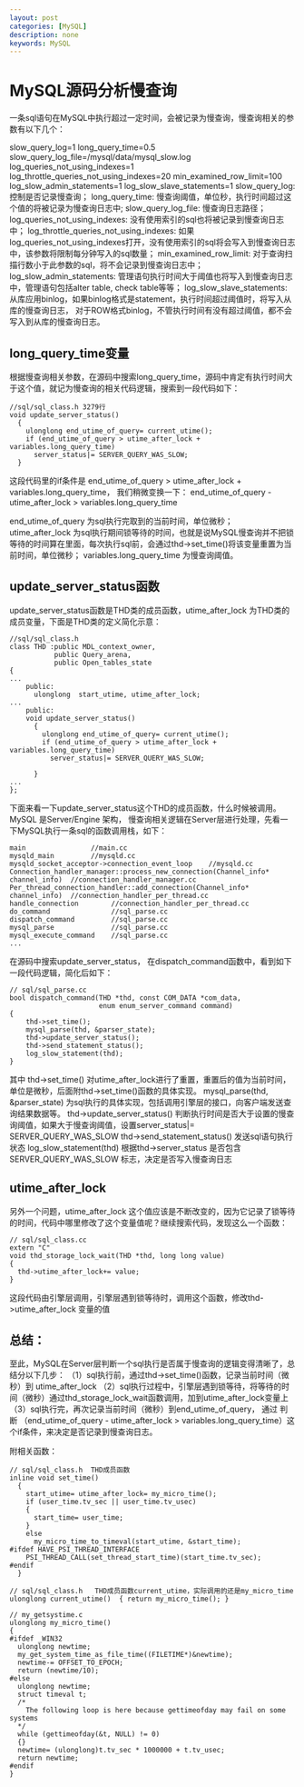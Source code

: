 ```yaml
---
layout: post
categories: [MySQL]
description: none
keywords: MySQL
---
```

# MySQL源码分析慢查询

一条sql语句在MySQL中执行超过一定时间，会被记录为慢查询，慢查询相关的参数有以下几个：

slow_query_log=1
long_query_time=0.5
slow_query_log_file=/mysql/data/mysql_slow.log
log_queries_not_using_indexes=1
log_throttle_queries_not_using_indexes=20
min_examined_row_limit=100
log_slow_admin_statements=1
log_slow_slave_statements=1
slow_query_log: 控制是否记录慢查询；
long_query_time: 慢查询阈值，单位秒，执行时间超过这个值的将被记录为慢查询日志中;
slow_query_log_file: 慢查询日志路径；
log_queries_not_using_indexes: 没有使用索引的sql也将被记录到慢查询日志中；
log_throttle_queries_not_using_indexes: 如果log_queries_not_using_indexes打开，没有使用索引的sql将会写入到慢查询日志中，该参数将限制每分钟写入的sql数量；
min_examined_row_limit: 对于查询扫描行数小于此参数的sql，将不会记录到慢查询日志中；
log_slow_admin_statements: 管理语句执行时间大于阈值也将写入到慢查询日志中，管理语句包括alter table, check table等等；
log_slow_slave_statements: 从库应用binlog，如果binlog格式是statement，执行时间超过阈值时，将写入从库的慢查询日志， 对于ROW格式binlog，不管执行时间有没有超过阈值，都不会写入到从库的慢查询日志。

## long_query_time变量
根据慢查询相关参数，在源码中搜索long_query_time，源码中肯定有执行时间大于这个值，就记为慢查询的相关代码逻辑，搜索到一段代码如下：
```
//sql/sql_class.h 3279行
void update_server_status()
  {
    ulonglong end_utime_of_query= current_utime();
    if (end_utime_of_query > utime_after_lock + variables.long_query_time)
      server_status|= SERVER_QUERY_WAS_SLOW;
  }
```
这段代码里的if条件是 end_utime_of_query > utime_after_lock + variables.long_query_time， 我们稍微变换一下：
end_utime_of_query - utime_after_lock > variables.long_query_time

end_utime_of_query 为sql执行完取到的当前时间，单位微秒；
utime_after_lock 为sql执行期间锁等待的时间，也就是说MySQL慢查询并不把锁等待的时间算在里面，每次执行sql前，会通过thd->set_time()将该变量重置为当前时间，单位微秒；
variables.long_query_time 为慢查询阈值。

## update_server_status函数
update_server_status函数是THD类的成员函数，utime_after_lock 为THD类的成员变量，下面是THD类的定义简化示意：
```
//sql/sql_class.h
class THD :public MDL_context_owner,
           public Query_arena,
           public Open_tables_state
{
...
    public:
      ulonglong  start_utime, utime_after_lock;
...
    public:
    void update_server_status()
      {
        ulonglong end_utime_of_query= current_utime();
        if (end_utime_of_query > utime_after_lock +  variables.long_query_time)
          server_status|= SERVER_QUERY_WAS_SLOW;

      }
...
};
```
下面来看一下update_server_status这个THD的成员函数，什么时候被调用。MySQL 是Server/Engine 架构， 慢查询相关逻辑在Server层进行处理，先看一下MySQL执行一条sql的函数调用栈，如下：
```
main                //main.cc
mysqld_main         //mysqld.cc
mysqld_socket_acceptor->connection_event_loop    //mysqld.cc
Connection_handler_manager::process_new_connection(Channel_info* channel_info)  //connection_handler_manager.cc
Per_thread_connection_handler::add_connection(Channel_info* channel_info)  //connection_handler_per_thread.cc
handle_connection        //connection_handler_per_thread.cc
do_command               //sql_parse.cc
dispatch_command         //sql_parse.cc
mysql_parse              //sql_parse.cc
mysql_execute_command    //sql_parse.cc
...
```
在源码中搜索update_server_status， 在dispatch_command函数中，看到如下一段代码逻辑，简化后如下：
```
// sql/sql_parse.cc
bool dispatch_command(THD *thd, const COM_DATA *com_data,
                      enum enum_server_command command)
{
    thd->set_time();
    mysql_parse(thd, &parser_state);
    thd->update_server_status();
    thd->send_statement_status();
    log_slow_statement(thd);
}
```
其中
thd->set_time() 对utime_after_lock进行了重置，重置后的值为当前时间，单位是微秒，后面附thd->set_time()函数的具体实现。
mysql_parse(thd, &parser_state) 为sql执行的具体实现，包括调用引擎层的接口，向客户端发送查询结果数据等。
thd->update_server_status() 判断执行时间是否大于设置的慢查询阈值，如果大于慢查询阈值，设置server_status|= SERVER_QUERY_WAS_SLOW
thd->send_statement_status() 发送sql语句执行状态
log_slow_statement(thd) 根据thd->server_status 是否包含 SERVER_QUERY_WAS_SLOW 标志，决定是否写入慢查询日志

## utime_after_lock
另外一个问题，utime_after_lock 这个值应该是不断改变的，因为它记录了锁等待的时间，代码中哪里修改了这个变量值呢？继续搜索代码，发现这么一个函数：
```
// sql/sql_class.cc
extern "C"
void thd_storage_lock_wait(THD *thd, long long value)
{
  thd->utime_after_lock+= value;
}
```
这段代码由引擎层调用，引擎层遇到锁等待时，调用这个函数，修改thd->utime_after_lock 变量的值

## 总结：
至此，MySQL在Server层判断一个sql执行是否属于慢查询的逻辑变得清晰了，总结分以下几步：
（1）sql执行前，通过thd->set_time()函数，记录当前时间（微秒）到 utime_after_lock
（2）sql执行过程中，引擎层遇到锁等待，将等待的时间（微秒）通过thd_storage_lock_wait函数调用，加到utime_after_lock变量上
（3）sql执行完，再次记录当前时间（微秒）到end_utime_of_query， 通过 判断 （end_utime_of_query - utime_after_lock > variables.long_query_time）这个if条件，来决定是否记录到慢查询日志。

附相关函数：
```
// sql/sql_class.h  THD成员函数
inline void set_time()
  {
    start_utime= utime_after_lock= my_micro_time();
    if (user_time.tv_sec || user_time.tv_usec)
    {
      start_time= user_time;
    }
    else
      my_micro_time_to_timeval(start_utime, &start_time);
#ifdef HAVE_PSI_THREAD_INTERFACE
    PSI_THREAD_CALL(set_thread_start_time)(start_time.tv_sec);
#endif
  }
```

```
// sql/sql_class.h   THD成员函数current_utime，实际调用的还是my_micro_time
ulonglong current_utime()  { return my_micro_time(); }

// my_getsystime.c
ulonglong my_micro_time()
{
#ifdef _WIN32
  ulonglong newtime;
  my_get_system_time_as_file_time((FILETIME*)&newtime);
  newtime-= OFFSET_TO_EPOCH;
  return (newtime/10);
#else
  ulonglong newtime;
  struct timeval t;
  /*
    The following loop is here because gettimeofday may fail on some  systems
  */
  while (gettimeofday(&t, NULL) != 0)
  {}
  newtime= (ulonglong)t.tv_sec * 1000000 + t.tv_usec;
  return newtime;
#endif
}
```